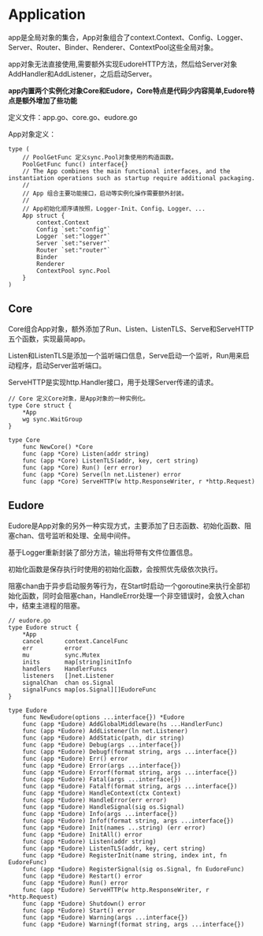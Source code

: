 # Application

app是全局对象的集合，App对象组合了context.Context、Config、Logger、Server、Router、Binder、Renderer、ContextPool这些全局对象。

app对象无法直接使用,需要额外实现EudoreHTTP方法，然后给Server对象AddHandler和AddListener，之后启动Server。

**app内置两个实例化对象Core和Eudore，Core特点是代码少内容简单,Eudore特点是额外增加了些功能**

定义文件：app.go、core.go、eudore.go

App对象定义：

```golang
type (
	// PoolGetFunc 定义sync.Pool对象使用的构造函数。
	PoolGetFunc func() interface{}
	// The App combines the main functional interfaces, and the instantiation operations such as startup require additional packaging.
	//
	// App 组合主要功能接口，启动等实例化操作需要额外封装。
	//
	// App初始化顺序请按照，Logger-Init、Config、Logger、...
	App struct {
		context.Context
		Config `set:"config"`
		Logger `set:"logger"`
		Server `set:"server"`
		Router `set:"router"`
		Binder
		Renderer
		ContextPool sync.Pool
	}
)
```

## Core

Core组合App对象，额外添加了Run、Listen、ListenTLS、Serve和ServeHTTP五个函数，实现最简app。

Listen和ListenTLS是添加一个监听端口信息，Serve启动一个监听，Run用来启动程序，启动Server监听端口。

ServeHTTP是实现http.Handler接口，用于处理Server传递的请求。

```golang
// Core 定义Core对象，是App对象的一种实例化。
type Core struct {
	*App
	wg sync.WaitGroup
}
```

```godoc
type Core
	func NewCore() *Core
	func (app *Core) Listen(addr string)
	func (app *Core) ListenTLS(addr, key, cert string)
	func (app *Core) Run() (err error)
	func (app *Core) Serve(ln net.Listener) error
	func (app *Core) ServeHTTP(w http.ResponseWriter, r *http.Request)
```

## Eudore

Eudore是App对象的另外一种实现方式，主要添加了日志函数、初始化函数、阻塞chan、信号监听和处理、全局中间件。

基于Logger重新封装了部分方法，输出将带有文件位置信息。

初始化函数是保存执行时使用的初始化函数，会按照优先级依次执行。

阻塞chan由于异步启动服务等行为，在Start时启动一个goroutine来执行全部初始化函数，同时会阻塞chan，HandleError处理一个非空错误时，会放入chan中，结束主进程的阻塞。

```golang
// eudore.go
type Eudore struct {
	*App
	cancel      context.CancelFunc
	err         error
	mu          sync.Mutex
	inits       map[string]initInfo
	handlers    HandlerFuncs
	listeners   []net.Listener
	signalChan  chan os.Signal
	signalFuncs map[os.Signal][]EudoreFunc
}
```

```godoc
type Eudore
    func NewEudore(options ...interface{}) *Eudore
    func (app *Eudore) AddGlobalMiddleware(hs ...HandlerFunc)
    func (app *Eudore) AddListener(ln net.Listener)
    func (app *Eudore) AddStatic(path, dir string)
    func (app *Eudore) Debug(args ...interface{})
    func (app *Eudore) Debugf(format string, args ...interface{})
    func (app *Eudore) Err() error
    func (app *Eudore) Error(args ...interface{})
    func (app *Eudore) Errorf(format string, args ...interface{})
    func (app *Eudore) Fatal(args ...interface{})
    func (app *Eudore) Fatalf(format string, args ...interface{})
    func (app *Eudore) HandleContext(ctx Context)
    func (app *Eudore) HandleError(err error)
    func (app *Eudore) HandleSignal(sig os.Signal)
    func (app *Eudore) Info(args ...interface{})
    func (app *Eudore) Infof(format string, args ...interface{})
    func (app *Eudore) Init(names ...string) (err error)
    func (app *Eudore) InitAll() error
    func (app *Eudore) Listen(addr string)
    func (app *Eudore) ListenTLS(addr, key, cert string)
    func (app *Eudore) RegisterInit(name string, index int, fn EudoreFunc)
    func (app *Eudore) RegisterSignal(sig os.Signal, fn EudoreFunc)
    func (app *Eudore) Restart() error
    func (app *Eudore) Run() error
    func (app *Eudore) ServeHTTP(w http.ResponseWriter, r *http.Request)
    func (app *Eudore) Shutdown() error
    func (app *Eudore) Start() error
    func (app *Eudore) Warning(args ...interface{})
    func (app *Eudore) Warningf(format string, args ...interface{})
```